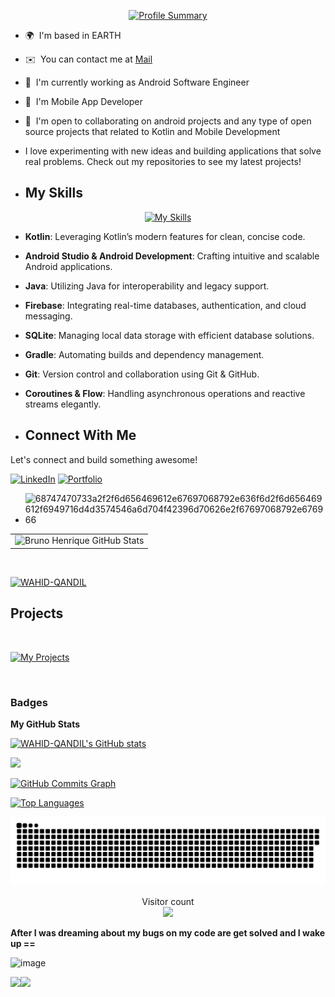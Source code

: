 

<p align="center">
  <a href="https://github.com/WAHID-QANDIL">
    <img src="https://github-profile-summary-cards.vercel.app/api/cards/profile-details?username=WAHID-QANDIL&theme=github_dark" alt="Profile Summary" />
  </a>
</p>





* 🌍  I'm based in EARTH
* ✉️  You can contact me at [Mail](mailto:wahidqandill@gmail.com)
* 🚀  I'm currently working as Android Software Engineer 
* 🧠  I'm Mobile App Developer
* 🤝  I'm open to collaborating on android projects and any type of open source projects that related to Kotlin and Mobile Development
* I love experimenting with new ideas and building applications that solve real problems. Check out my repositories to see my latest projects!


* ## My Skills

<p align="center">
  <a href="https://skillicons.dev">
    <img src="https://skillicons.dev/icons?i=kotlin,androidstudio,java,firebase,sqlite,gradle,git,coroutines,flow" alt="My Skills" />
  </a>
</p>

- **Kotlin**: Leveraging Kotlin’s modern features for clean, concise code.
- **Android Studio & Android Development**: Crafting intuitive and scalable Android applications.
- **Java**: Utilizing Java for interoperability and legacy support.
- **Firebase**: Integrating real-time databases, authentication, and cloud messaging.
- **SQLite**: Managing local data storage with efficient database solutions.
- **Gradle**: Automating builds and dependency management.
- **Git**: Version control and collaboration using Git & GitHub.
- **Coroutines & Flow**: Handling asynchronous operations and reactive streams elegantly.

- ## Connect With Me

Let's connect and build something awesome!

[![LinkedIn](https://img.shields.io/badge/LinkedIn-Connect-blue?style=for-the-badge&logo=linkedin)](https://www.linkedin.com/in/wahid-qandil/)
[![Portfolio](https://img.shields.io/badge/Portfolio-Visit-ff69b4?style=for-the-badge&logo=about.me)](https://wahidqandil.vercel.app/)

* ![68747470733a2f2f6d656469612e67697068792e636f6d2f6d656469612f6949716d4d3574546a6d704f42396d70626e2f67697068792e676966](https://user-images.githubusercontent.com/103429590/222480699-30bc1b97-8ec8-4744-be7d-05242cd21556.gif)

[](https://github-profile-trophy.vercel.app/?username=WAHID-QANDIL-ma&theme=onedark)
<table>
  <tr>
    <td>
      <img src="https://github-readme-stats-sigma-five.vercel.app/api?username=WAHID-QANDIL&show_icons=true&theme=radical" alt="Bruno Henrique GitHub Stats">
    </td>
  </tr>
</table>
<br>


<a href="https://github.com/ryo-ma/github-profile-trophy"><img src="https://github-profile-trophy.vercel.app/?username=WAHID-QANDIL" alt="WAHID-QANDIL"></a>


## Projects
<br>

[![My Projects](https://img.shields.io/badge/Explore-My%20Projects-blue?style=for-the-badge&logo=github)](https://github.com/WAHID-QANDIL?tab=repositories)

<br>

### Badges

<b>My GitHub Stats</b>

<a href="http://www.github.com/WAHID-QANDIL"><img src="https://github-readme-stats.vercel.app/api?username=WAHID-QANDIL&show_icons=true&hide=&count_private=true&title_color=0891b2&text_color=ffffff&icon_color=0891b2&bg_color=1c1917&hide_border=true&show_icons=true" alt="WAHID-QANDIL's GitHub stats" /></a>

<a href="http://www.github.com/WAHID-QANDIL"><img src="https://github-readme-streak-stats.herokuapp.com/?user=WAHID-QANDIL&stroke=ffffff&background=1c1917&ring=0891b2&fire=0891b2&currStreakNum=ffffff&currStreakLabel=0891b2&sideNums=ffffff&sideLabels=ffffff&dates=ffffff&hide_border=true" /></a>

<a href="http://www.github.com/WAHID-QANDIL"><img src="https://github-readme-activity-graph.cyclic.app/graph?username=WAHID-QANDIL&bg_color=1c1917&color=ffffff&line=0891b2&point=ffffff&area_color=1c1917&area=true&hide_border=true&custom_title=GitHub%20Commits%20Graph" alt="GitHub Commits Graph" /></a>

<a href="https://github.com/WAHID-QANDIL" align="left"><img src="https://github-readme-stats.vercel.app/api/top-langs/?username=WAHID-QANDIL&langs_count=10&title_color=0891b2&text_color=ffffff&icon_color=0891b2&bg_color=1c1917&hide_border=true&locale=en&custom_title=Top%20%Languages" alt="Top Languages" /></a>


<a href=#><img src="contributions.svg"></a>

<p align="center"> 
  Visitor count<br>
  <img src="https://profile-counter.glitch.me/WAHID-QANDIL/count.svg" />
</p>


**After I was dreaming about my bugs on my code are get solved and I wake up ==**

![image](https://media.giphy.com/media/w82PMXQYEbSOYSE9rb/giphy-downsized-large.gif)


<a href="https://www.github.com/WAHID-QANDIL" target="_blank" rel="noreferrer"><img
src="https://img.shields.io/github/followers/WAHID-QANDIL?logo=github&style=for-the-badge&color=0891b2&labelColor=1c1917" /></a><a href="https://www.twitter.com/WAHID_QANDIL" target="_blank" rel="noreferrer"><img
src="https://img.shields.io/twitter/follow/WAHID_QANDIL?logo=twitter&style=for-the-badge&color=0891b2&labelColor=1c1917"
/></a>




